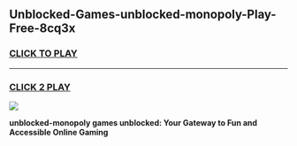 
## Unblocked-Games-unblocked-monopoly-Play-Free-8cq3x
<h3>
<a href="https://premium76.site?title=unblocked-monopoly&ref=18A1">CLICK TO PLAY</a></h3>
<hr>

<h3>
<a href="https://premium76.site?title=unblocked-monopoly&ref=18A1">CLICK 2 PLAY</a>
  
</h3>

<a href="https://premium76.site?title=unblocked-monopoly&ref=18A1"><img src="https://clearcache.store/games.png"></a>


**unblocked-monopoly games unblocked: Your Gateway to Fun and Accessible Online Gaming**
